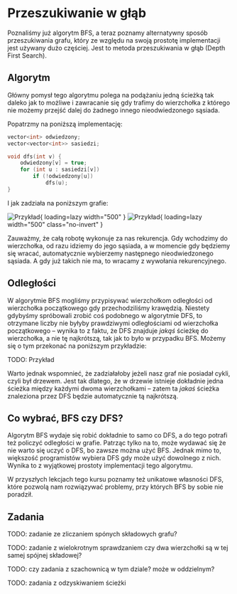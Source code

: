 # Przeszukiwanie w głąb

Poznaliśmy już algorytm BFS, a teraz poznamy alternatywny sposób przeszukiwania
grafu, który ze względu na swoją prostotę implementacji jest używany dużo
częściej. Jest to metoda przeszukiwania w głąb (Depth First Search).

## Algorytm

Główny pomysł tego algorytmu polega na podążaniu jedną ścieżką tak daleko jak to
możliwe i zawracanie się gdy trafimy do wierzchołka z którego nie możemy przejść
dalej do żadnego innego nieodwiedzonego sąsiada.

Popatrzmy na poniższą implementację:

```cpp
vector<int> odwiedzony;
vector<vector<int>> sasiedzi;

void dfs(int v) {
    odwiedzony[v] = true;
    for (int u : sasiedzi[v])
        if (!odwiedzony[u])
            dfs(u);
}
```

I jak zadziała na poniższym grafie:

![Przykład](../assets/dfs1-light.gif#only-light){ loading=lazy width="500" }
![Przykład](../assets/dfs1-dark.gif#only-dark){ loading=lazy width="500" class="no-invert" }

Zauważmy, że całą robotę wykonuje za nas rekurencja. Gdy wchodzimy do
wierzchołka, od razu idziemy do jego sąsiada, a w momencie gdy będziemy się
wracać, automatycznie wybierzemy następnego nieodwiedzonego sąsiada. A gdy już
takich nie ma, to wracamy z wywołania rekurencyjnego.

## Odległości

W algorytmie BFS mogliśmy przypisywać wierzchołkom odległości od wierzchołka
początkowego gdy przechodziliśmy krawędzią. Niestety gdybyśmy spróbowali zrobić
coś podobnego w algorytmie DFS, to otrzymane liczby nie byłyby prawdziwymi
odległościami od wierzchołka początkowego – wynika to z faktu, że DFS znajduje
*jakąś* ścieżkę do wierzchołka, a nie tę najkrótszą, tak jak to było w przypadku
BFS. Możemy się o tym przekonać na poniższym przykładzie:

TODO: Przykład

Warto jednak wspomnieć, że zadziałałoby jeżeli nasz graf nie posiadał cykli,
czyli był drzewem. Jest tak dlatego, że w drzewie istnieje dokładnie jedna
ścieżka między każdymi dwoma wierzchołkami – zatem ta *jakaś* ścieżka znaleziona
przez DFS będzie automatycznie tą najkrótszą.

## Co wybrać, BFS czy DFS?

Algorytm BFS wydaje się robić dokładnie to samo co DFS, a do tego potrafi też
policzyć odległości w grafie. Patrząc tylko na to, może wydawać się że nie warto
się uczyć o DFS, bo zawsze można użyć BFS. Jednak mimo to, większość
programistów wybiera DFS gdy może użyć dowolnego z nich. Wynika to z wyjątkowej
prostoty implementacji tego algorytmu.

W przyszłych lekcjach tego kursu poznamy też unikatowe własności DFS, które
pozwolą nam rozwiązywać problemy, przy których BFS by sobie nie poradził.

## Zadania

TODO: zadanie ze zliczaniem spónych składowych grafu?

TODO: zadanie z wielokrotnym sprawdzaniem czy dwa wierzchołki są w tej samej
spójnej składowej?

TODO: czy zadania z szachownicą w tym dziale? może w oddzielnym?

TODO: zadania z odzyskiwaniem ścieżki
